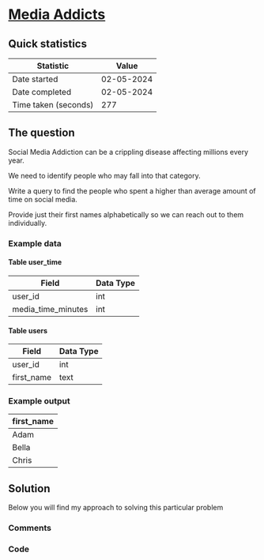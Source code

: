# [Media Addicts](https://www.analystbuilder.com/questions/media-addicts-deISZ)

## Quick statistics

|Statistic              |Value      |
|--                     |--         |
| Date started          |02-05-2024          |
| Date completed        |02-05-2024        |
| Time taken (seconds)  |277          |

## The question

Social Media Addiction can be a crippling disease affecting millions every year.

We need to identify people who may fall into that category.

Write a query to find the people who spent a higher than average amount of time on social media.

Provide just their first names alphabetically so we can reach out to them individually.

### Example data

#### Table user_time

| Field               | Data Type  |
|-------------------- |----------- |
| user_id             | int        |
| media_time_minutes  | int        |

#### Table users

| Field               | Data Type  |
|-------------------- |----------- |
| user_id             | int        |
| first_name          | text       |

### Example output

|first_name             |
|-------------------- |
|Adam          |
|Bella          |
|Chris          |

## Solution

Below you will find my approach to solving this particular problem

### Comments

### Code

```SQL

```

